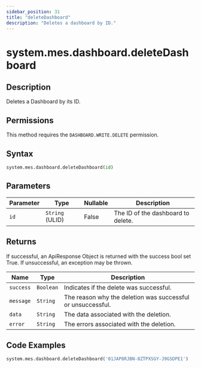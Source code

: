 ```yaml
---
sidebar_position: 31
title: "deleteDashboard"
description: "Deletes a dashboard by ID."
---
```


# system.mes.dashboard.deleteDashboard

## Description

Deletes a Dashboard by its ID.


## Permissions

This method requires the `DASHBOARD.WRITE.DELETE` permission.

## Syntax

```python
system.mes.dashboard.deleteDashboard(id)
```

## Parameters

| Parameter | Type            | Nullable | Description                        |
|-----------|-----------------|----------|------------------------------------|
| `id`      | `String` (ULID) | False    | The ID of the dashboard to delete. |

## Returns

If successful, an ApiResponse Object is returned with the success bool set True. If unsuccessful, an exception may be
thrown.

| Name      | Type      | Description                                                 |
|-----------|-----------|-------------------------------------------------------------|
| `success` | `Boolean` | Indicates if the delete was successful.                     |
| `message` | `String`  | The reason why the deletion was successful or unsuccessful. |
| `data`    | `String`  | The data associated with the deletion.                      |
| `error`   | `String`  | The errors associated with the deletion.                    |

## Code Examples

```python
system.mes.dashboard.deleteDashboard('01JAP8RJBN-8ZTPXSGY-J9GSDPE1')
```
